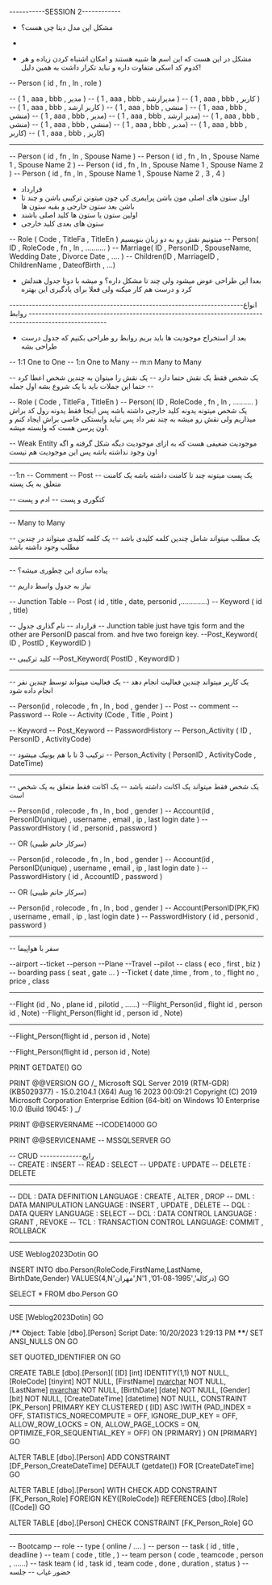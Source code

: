-----------SESSION 2------------

- مشکل این مدل دیتا چی هست؟
-

- مشکل در این هست که این اسم ها شبیه هستند و امکان اشتباه کردن زیاده و هر کدوم کد اسکی متفاوت داره و نباید تکرار داشت به همین دلیل!

-- Person ( id , fn , ln , role )

-- ( 1 , aaa , bbb , مدیر )
-- ( 1 , aaa , bbb , مدیرارشد )
-- ( 1 , aaa , bbb , کاربر )
-- ( 1 , aaa , bbb , کاربر ارشد )
-- ( 1 , aaa , bbb , منشی )
-- ( 1 , aaa , bbb , منشي)
-- ( 1 , aaa , bbb , مدیر)
-- ( 1 , aaa , bbb , مدیر ارشد)
-- ( 1 , aaa , bbb , منشی)
-- ( 1 , aaa , bbb , منشي)
-- ( 1 , aaa , bbb , مدبر)
-- ( 1 , aaa , bbb , کاربر)
-- ( 1 , aaa , bbb , کاربز)

---

-- Person ( id , fn , ln , Spouse Name )
-- Person ( id , fn , ln , Spouse Name 1 , Spouse Name 2 )
-- Person ( id , fn , ln , Spouse Name 1 , Spouse Name 2 )
-- Person ( id , fn , ln , Spouse Name 1 , Spouse Name 2 , 3 , 4 )

- قرارداد
- اول ستون های اصلی مون باشن پرایمری کی چون میتونن ترکیبی باشن و چند تا باشن بعد ستون خارجی و بقیه ستون ها
- اولین ستون یا ستون ها کلید اصلی باشند
- ستون های بعدی کلید خارجی

-- Role ( Code , TitleFa , TitleEn ) میتونیم نقش رو به دو زبان بنویسیم
-- Person( ID , RoleCode , fn , ln , .......... )
-- Marriage( ID , PersonID , SpouseName, Wedding Date , Divorce Date , .... )
-- Children(ID , MarriageID , ChildrenName , DateofBirth , ...)

- بعدا این طراحی عوض میشود ولی چند تا مشکل داره؟ و میشه با دوتا جدول هندلش کرد و درست هم کار میکنه ولی فعلا برای یادگیری این بهتره

------------------------------------------------------------------------انواع روابط ------------------------------------------------------------------------------------------------------

- بعد از استخراج موجودیت ها باید بریم روابط رو طراحی بکنیم که جدول درست طراحی بشه

-- 1:1 One to One
-- 1:n One to Many
-- m:n Many to Many

-- یک شخص فقط یک نقش حتما دارد
-- یک نقش را میتوان به چندین شخص اعطا کرد
-- حتما این جملات باید با یک شروع بشه اول جمله

-- Role ( Code , TitleFa , TitleEn )
-- Person( ID , RoleCode , fn , ln , .......... ) یک شخص میتونه یدونه کلید خارجی داشته باشه پس اینجا فقط یدونه رول کد براش میذاریم ولی نقش رو میشه به چند نفر داد پس نباید وابستکی خاصی براش ایجاد کنم و اون پرسن هست که وابسته میشه.

-- Weak Entity موجودیت ضعیفی هست که به ازای موجودیت دیگه شکل گرفته و اگه اون وجود نداشته باشه پس این موجودیت هم نیست

---

--1:n
-- Comment
-- Post
-- یک پست میتونه چند تا کامنت داشته باشه یک کامنت متعلق به یک پسته

-- کتگوری و پست
-- ادم و پست

---

-- Many to Many

-- یک مطلب میتواند شامل چندین کلمه کلیدی باشد
-- یک کلمه کلیدی میتواند در چندین مطلب وجود داشته باشد

---

-- پیاده سازی این چطوری میشه؟

-- نیاز به جدول واسط داریم

-- Junction Table
-- Post ( id , title , date, personid ,.............)
-- Keyword ( id , title)

-- قرارداد
-- نام گذاری جدول
-- Junction table just have tgis form and the other are PersonID pascal from. and hve two foreign key.
--Post_Keyword( ID , PostID , KeywordID )

-- کلید ترکیبی
--Post_Keyword( PostID , KeywordID )

---

-- یک کاربر میتواند چندین فعالیت انجام دهد
-- یک فعالیت میتواند توسط چندین نفر انجام داده شود

-- Person(id , rolecode , fn , ln , bod , gender )
-- Post
-- comment
-- Password
-- Role
-- Activity (Code , Title , Point )

-- Keyword
-- Post_Keyword
-- PasswordHistory
-- Person_Activity ( ID , PersonID , ActivityCode)

-- ترکیب 3 تا با هم یونیک میشود
-- Person_Activity ( PersonID , ActivityCode , DateTime)

---

-- یک شخص فقط میتواند یک اکانت داشته باشد
-- یک اکانت فقط متعلق به یک شخص است

-- Person(id , rolecode , fn , ln , bod , gender )
-- Account(id , PersonID(unique) , username , email , ip , last login date )
-- PasswordHistory ( id , personid , password )

-- OR (سرکار خانم طیبی)

-- Person(id , rolecode , fn , ln , bod , gender )
-- Account(id , PersonID(unique) , username , email , ip , last login date )
-- PasswordHistory ( id , AccountID , password )

-- OR (سرکار خانم طیبی)

-- Person(id , rolecode , fn , ln , bod , gender )
-- Account(PersonID(PK,FK) , username , email , ip , last login date )
-- PasswordHistory ( id , personid , password )

---

-- سفر با هواپیما

--airport
--ticket
--person
--Plane
--Travel
--pilot
-- class ( eco , first , biz )
-- boarding pass ( seat , gate ... )
--Ticket ( date ,time , from , to , flight no , price , class

---

--Flight (id , No , plane id , pilotid , ......)
--Flight_Person(id , flight id , person id , Note)
--Flight_Person(flight id , person id , Note)

---

--Flight_Person(flight id , person id , Note)

--Flight_Person(flight id , person id , Note)

PRINT GETDATE()
GO

PRINT @@VERSION
GO
/_
Microsoft SQL Server 2019 (RTM-GDR) (KB5029377) - 15.0.2104.1 (X64)
Aug 16 2023 00:09:21
Copyright (C) 2019 Microsoft Corporation
Enterprise Edition (64-bit) on Windows 10 Enterprise 10.0 <X64> (Build 19045: )
_/

PRINT @@SERVERNAME --ICODE14000
GO

PRINT @@SERVICENAME -- MSSQLSERVER
GO

-- CRUD -------------رایج  
-- CREATE : INSERT
-- READ : SELECT
-- UPDATE : UPDATE
-- DELETE : DELETE

---

-- DDL : DATA DEFINITION LANGUAGE : CREATE , ALTER , DROP
-- DML : DATA MANIPULATION LANGUAGE : INSERT , UPDATE , DELETE
-- DQL : DATA QUERY LANGUAGE : SELECT
-- DCL : DATA CONTROL LANGUAGE : GRANT , REVOKE
-- TCL : TRANSACTION CONTROL LANGUAGE: COMMIT , ROLLBACK

---

USE Weblog2023Dotin
GO

INSERT INTO dbo.Person(RoleCode,FirstName,LastName, BirthDate,Gender)
VALUES(4,N'مهران',N'درکاله','1995-08-01', 1)
GO

SELECT \*
FROM dbo.Person
GO

---

USE [Weblog2023Dotin]
GO

/**\*\*** Object: Table [dbo].[Person] Script Date: 10/20/2023 1:29:13 PM **\*\***/
SET ANSI_NULLS ON
GO

SET QUOTED_IDENTIFIER ON
GO

CREATE TABLE [dbo].[Person](
[ID] [int] IDENTITY(1,1) NOT NULL,
[RoleCode] [tinyint] NOT NULL,
[FirstName] [nvarchar](50) NOT NULL,
[LastName] [nvarchar](50) NOT NULL,
[BirthDate] [date] NOT NULL,
[Gender] [bit] NOT NULL,
[CreateDateTime] [datetime] NOT NULL,
CONSTRAINT [PK_Person] PRIMARY KEY CLUSTERED
(
[ID] ASC
)WITH (PAD_INDEX = OFF, STATISTICS_NORECOMPUTE = OFF, IGNORE_DUP_KEY = OFF, ALLOW_ROW_LOCKS = ON, ALLOW_PAGE_LOCKS = ON, OPTIMIZE_FOR_SEQUENTIAL_KEY = OFF) ON [PRIMARY]
) ON [PRIMARY]
GO

ALTER TABLE [dbo].[Person] ADD CONSTRAINT [DF_Person_CreateDateTime] DEFAULT (getdate()) FOR [CreateDateTime]
GO

ALTER TABLE [dbo].[Person] WITH CHECK ADD CONSTRAINT [FK_Person_Role] FOREIGN KEY([RoleCode])
REFERENCES [dbo].[Role] ([Code])
GO

ALTER TABLE [dbo].[Person] CHECK CONSTRAINT [FK_Person_Role]
GO

---

-- Bootcamp
-- role
-- type ( online / .... )
-- person
-- task ( id , title , deadline )
-- team ( code , title , )
-- team person ( code , teamcode , person , ......)
-- task team ( id , task id , team code , done , duration , status )
-- حضور غیاب
-- جلسه
